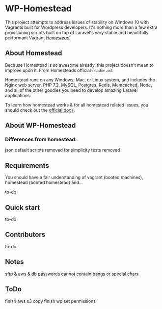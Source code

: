 # WP-Homestead

This project attempts to address issues of stability on Windows 10 with Vagrants built for Wordpress developers. It's nothing more than a few extra provisioning scripts built on top of Laravel's very stable and beautifully performant Vagrant [_Homestead_](https://laravel.com/docs/homestead).

## About Homestead

Because Homestead is so awesome already, this project doesn't mean to improve upon it. From Homesteads official `readme.md`:

Homestead runs on any Windows, Mac, or Linux system, and includes the Nginx web server, PHP 7.2, MySQL, Postgres, Redis, Memcached, Node, and all of the other goodies you need to develop amazing Laravel applications.

To learn how homestead works & for all homestead related issues, you should check out the [official docs](https://laravel.com/docs/homestead).

## About WP-Homestead

### Differences from homestead:

json default scripts removed for simplicity
tests removed

## Requirements

You should have a fair understanding of vagrant (booted machines), homestead (booted homestead) and...

to-do

## Quick start

to-do

## Contributors

to-do

## Notes

sftp & aws & db passwords cannot contain bangs or special chars

## ToDo

finish aws s3 copy
finish wp set permissions
